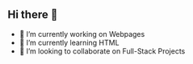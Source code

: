 ## Hi there 👋

- 🔭 I’m currently working on Webpages
- 🌱 I’m currently learning HTML
- 👯 I’m looking to collaborate on Full-Stack Projects
